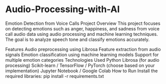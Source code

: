 # Audio-Processing-with-AI
Emotion Detection from Voice Calls
Project Overview
This project focuses on detecting emotions such as anger, happiness, and sadness from voice call audio data using audio processing and machine learning techniques. The goal is to analyze speech tone and classify emotions accurately.

Features
Audio preprocessing using Librosa
Feature extraction from audio signals
Emotion classification using machine learning models
Support for multiple emotion categories
Technologies Used
Python
Librosa (for audio processing)
Scikit-learn / TensorFlow / PyTorch (choose based on your implementation)
Jupyter Notebook / Google Colab
How to Run
Install the required libraries:
pip install -r requirements.txt
